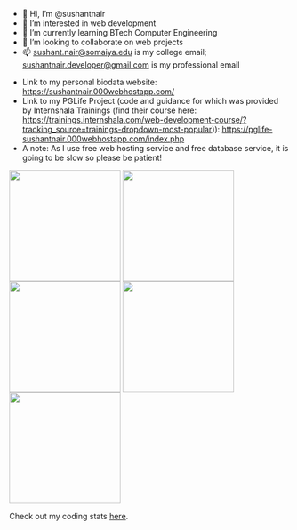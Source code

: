- 👋 Hi, I’m @sushantnair
- 👀 I’m interested in web development
- 🌱 I’m currently learning BTech Computer Engineering
- 💞️ I’m looking to collaborate on web projects
- 📫 sushant.nair@somaiya.edu is my college email; sushantnair.developer@gmail.com is my professional email

<!---
sushantnair/sushantnair is a ✨ special ✨ repository because its `README.md` (this file) appears on your GitHub profile.
You can click the Preview link to take a look at your changes.
--->

- Link to my personal biodata website: https://sushantnair.000webhostapp.com/
- Link to my PGLife Project (code and guidance for which was provided by Internshala Trainings (find their course here: https://trainings.internshala.com/web-development-course/?tracking_source=trainings-dropdown-most-popular)): https://pglife-sushantnair.000webhostapp.com/index.php
- A note: As I use free web hosting service and free database service, it is going to be slow so please be patient!
  
<!--- [![GitHub Trends SVG](https://api.githubtrends.io/user/svg/sushantnair/langs)](https://githubtrends.io) ![Top Langs](https://github-readme-stats.vercel.app/api/top-langs/?username=sushantnair) ![Top Langs](https://github-readme-stats.vercel.app/api/top-langs/?username=sushantnair&layout=donut) ![Top Langs](https://github-readme-stats.vercel.app/api/top-langs/?username=sushantnair&layout=pie) ![Sushant's GitHub stats](https://github-readme-stats.vercel.app/api?username=sushantnair&show=reviews,discussions_started,discussions_answered,prs_merged,prs_merged_percentage&show_icons=true&theme=cobalt) --->
<img height=200 align="center" src="https://github-readme-stats.vercel.app/api?username=sushantnair&show=reviews,discussions_started,discussions_answered,prs_merged,prs_merged_percentage&show_icons=true&theme=cobalt" />
<img height=200 align="center" src="https://github-readme-stats.vercel.app/api/top-langs/?username=sushantnair&layout=pie" />
<img height=200 align="center" src="https://github-readme-stats.vercel.app/api/top-langs/?username=sushantnair&layout=donut" />
<img height=200 align="center" src="https://github-readme-stats.vercel.app/api/top-langs/?username=sushantnair" />
<img height=200 align="center" src="https://api.githubtrends.io/user/svg/sushantnair/langs)](https://githubtrends.io" />

Check out my coding stats <a href="https://www.githubwrapped.io/sushantnair">here</a>. 
